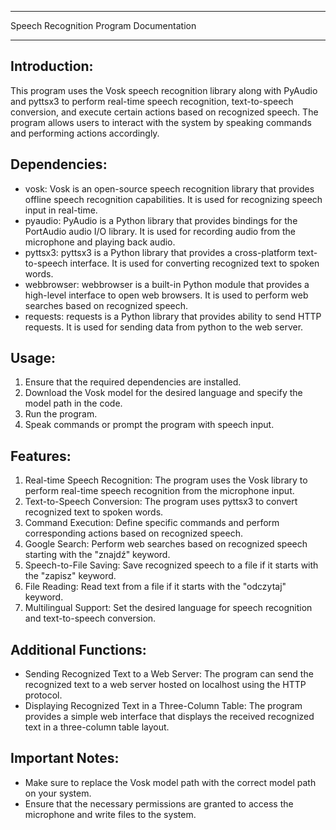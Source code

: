 **************************************************
Speech Recognition Program Documentation
**************************************************

Introduction:
--------------
This program uses the Vosk speech recognition library along with PyAudio and pyttsx3 to perform real-time speech recognition, text-to-speech conversion, and execute certain actions based on recognized speech. The program allows users to interact with the system by speaking commands and performing actions accordingly.

Dependencies:
--------------
- vosk: Vosk is an open-source speech recognition library that provides offline speech recognition capabilities. It is used for recognizing speech input in real-time.
- pyaudio: PyAudio is a Python library that provides bindings for the PortAudio audio I/O library. It is used for recording audio from the microphone and playing back audio.
- pyttsx3: pyttsx3 is a Python library that provides a cross-platform text-to-speech interface. It is used for converting recognized text to spoken words.
- webbrowser: webbrowser is a built-in Python module that provides a high-level interface to open web browsers. It is used to perform web searches based on recognized speech.
- requests: requests is a Python library that provides ability to send HTTP requests. It is used for sending data from python to the web server.

Usage:
--------------
1. Ensure that the required dependencies are installed.
2. Download the Vosk model for the desired language and specify the model path in the code.
3. Run the program.
4. Speak commands or prompt the program with speech input.

Features:
--------------
1. Real-time Speech Recognition: The program uses the Vosk library to perform real-time speech recognition from the microphone input.
2. Text-to-Speech Conversion: The program uses pyttsx3 to convert recognized text to spoken words.
3. Command Execution: Define specific commands and perform corresponding actions based on recognized speech.
4. Google Search: Perform web searches based on recognized speech starting with the "znajdź" keyword.
5. Speech-to-File Saving: Save recognized speech to a file if it starts with the "zapisz" keyword.
6. File Reading: Read text from a file if it starts with the "odczytaj" keyword.
7. Multilingual Support: Set the desired language for speech recognition and text-to-speech conversion.

Additional Functions:
--------------
- Sending Recognized Text to a Web Server: The program can send the recognized text to a web server hosted on localhost using the HTTP protocol.
- Displaying Recognized Text in a Three-Column Table: The program provides a simple web interface that displays the received recognized text in a three-column table layout.

Important Notes:
--------------
- Make sure to replace the Vosk model path with the correct model path on your system.
- Ensure that the necessary permissions are granted to access the microphone and write files to the system.

